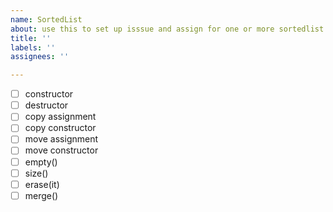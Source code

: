```yaml
---
name: SortedList
about: use this to set up isssue and assign for one or more sortedlist functions
title: ''
labels: ''
assignees: ''

---
```


- [ ] constructor
- [ ] destructor
- [ ] copy assignment
- [ ] copy constructor
- [ ] move assignment
- [ ] move constructor
- [ ] empty()
- [ ] size()
- [ ] erase(it)
- [ ] merge()
